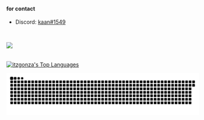 <h4 align="left">for contact</h4>

- Discord: [kaan#1549](https://discord.com/users/391688185727418382)
<br/>

![](https://komarev.com/ghpvc/?username=itzgonza)

<br/><a href="https://github.com/itzgonza"><img alt="itzgonza's Top Languages" src="https://github-readme-stats.vercel.app/api/top-langs/?username=superblaubeere27&&theme=light&show_icons=true&count_private=true&layout=compact&langs_count=10&a&bg_color=1233214231240,18142214,5b6cb7&title_color=fff&text_color=fff" /></a><br/>

![Snake animation](https://github.com/Orlandoj77/Orlandoj77/blob/output/github-contribution-grid-snake.svg)
